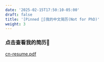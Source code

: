 ```yaml
---
date: '2025-02-15T17:50:10-05:00'
draft: false
title: '[Pinned 📌]我的中文简历(Not for PhD)'
weight: 3
---
```


<!--more-->

### 点击查看我的简历👀

[cn-resume.pdf](/pdf/cn-resume-2.pdf)

